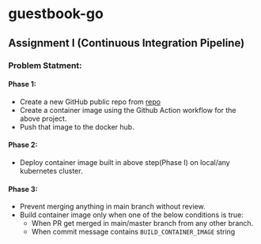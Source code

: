 # guestbook-go

## Assignment I (Continuous Integration Pipeline)
### Problem Statment:
#### Phase 1:
- Create a new GitHub public repo from [repo](https://github.com/kubernetes/examples/tree/master/guestbook-go)
- Create a container image using the Github Action workflow for the above project.
- Push that image to the docker hub.

#### Phase 2:
- Deploy container image built in above step(Phase I) on local/any kubernetes cluster.

#### Phase 3:
- Prevent merging anything in main branch without review.
- Build container image only when one of the below conditions is true:
    - When PR get merged in main/master branch from any other branch.
    - When commit message contains `BUILD_CONTAINER_IMAGE` string
